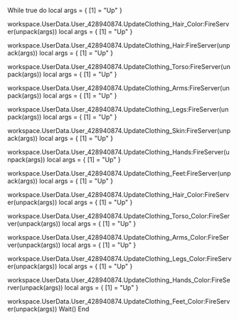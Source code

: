 While true do
local args = {
    [1] = "Up"
}

workspace.UserData.User_428940874.UpdateClothing_Hair_Color:FireServer(unpack(args))
local args = {
    [1] = "Up"
}

workspace.UserData.User_428940874.UpdateClothing_Hair:FireServer(unpack(args))
local args = {
    [1] = "Up"
}

workspace.UserData.User_428940874.UpdateClothing_Torso:FireServer(unpack(args))
local args = {
    [1] = "Up"
}

workspace.UserData.User_428940874.UpdateClothing_Arms:FireServer(unpack(args))
local args = {
    [1] = "Up"
}

workspace.UserData.User_428940874.UpdateClothing_Legs:FireServer(unpack(args))
local args = {
    [1] = "Up"
}

workspace.UserData.User_428940874.UpdateClothing_Skin:FireServer(unpack(args))
local args = {
    [1] = "Up"
}

workspace.UserData.User_428940874.UpdateClothing_Hands:FireServer(unpack(args))
local args = {
    [1] = "Up"
}

workspace.UserData.User_428940874.UpdateClothing_Feet:FireServer(unpack(args))
local args = {
    [1] = "Up"
}

workspace.UserData.User_428940874.UpdateClothing_Hair_Color:FireServer(unpack(args))
local args = {
    [1] = "Up"
}

workspace.UserData.User_428940874.UpdateClothing_Torso_Color:FireServer(unpack(args))
local args = {
    [1] = "Up"
}

workspace.UserData.User_428940874.UpdateClothing_Arms_Color:FireServer(unpack(args))
local args = {
    [1] = "Up"
}

workspace.UserData.User_428940874.UpdateClothing_Legs_Color:FireServer(unpack(args))
local args = {
    [1] = "Up"
}

workspace.UserData.User_428940874.UpdateClothing_Hands_Color:FireServer(unpack(args))
local args = {
    [1] = "Up"
}

workspace.UserData.User_428940874.UpdateClothing_Feet_Color:FireServer(unpack(args))
Wait()
End
